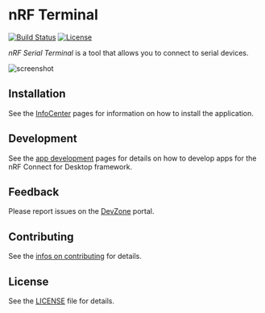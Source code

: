 # nRF Terminal

[![Build Status](https://dev.azure.com/NordicSemiconductor/Wayland/_apis/build/status/pc-nrfconnect-serial-terminal?branchName=main)](https://dev.azure.com/NordicSemiconductor/Wayland/_build/latest?definitionId=126&branchName=main)
[![License](https://img.shields.io/badge/license-Modified%20BSD%20License-blue.svg)](LICENSE)

_nRF Serial Terminal_ is a tool that allows you to connect to serial devices.

![screenshot](resources/screenshot.gif)

## Installation

See the
[InfoCenter](https://infocenter.nordicsemi.com/index.jsp?topic=%2Fstruct_nrftools%2Fstruct%2Fnrftools_nrfconnect.html)
pages for information on how to install the application.

## Development

See the
[app development](https://nordicsemiconductor.github.io/pc-nrfconnect-docs/)
pages for details on how to develop apps for the nRF Connect for Desktop
framework.

## Feedback

Please report issues on the [DevZone](https://devzone.nordicsemi.com) portal.

## Contributing

See the
[infos on contributing](https://nordicsemiconductor.github.io/pc-nrfconnect-docs/contributing)
for details.

## License

See the [LICENSE](LICENSE) file for details.
